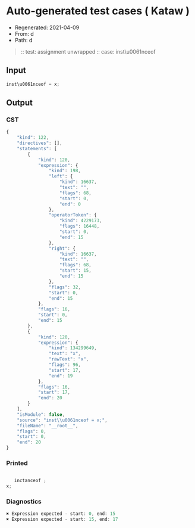 # Auto-generated test cases ( Kataw )
- Regenerated: 2021-04-09
- From: d
- Path: d
> :: test: assignment unwrapped
> :: case: inst\u0061nceof
## Input

`````js
inst\u0061nceof = x;
`````

## Output

### CST

```javascript
{
    "kind": 122,
    "directives": [],
    "statements": [
        {
            "kind": 120,
            "expression": {
                "kind": 198,
                "left": {
                    "kind": 16637,
                    "text": "",
                    "flags": 68,
                    "start": 0,
                    "end": 0
                },
                "operatorToken": {
                    "kind": 4229173,
                    "flags": 16448,
                    "start": 0,
                    "end": 15
                },
                "right": {
                    "kind": 16637,
                    "text": "",
                    "flags": 68,
                    "start": 15,
                    "end": 15
                },
                "flags": 32,
                "start": 0,
                "end": 15
            },
            "flags": 16,
            "start": 0,
            "end": 15
        },
        {
            "kind": 120,
            "expression": {
                "kind": 134299649,
                "text": "x",
                "rawText": "x",
                "flags": 96,
                "start": 17,
                "end": 19
            },
            "flags": 16,
            "start": 17,
            "end": 20
        }
    ],
    "isModule": false,
    "source": "inst\\u0061nceof = x;",
    "fileName": "__root__",
    "flags": 0,
    "start": 0,
    "end": 20
}
```

### Printed

```javascript

   inctanceof ;
x;
```

### Diagnostics

```javascript
✖ Expression expected - start: 0, end: 15
✖ Expression expected - start: 15, end: 17

```

